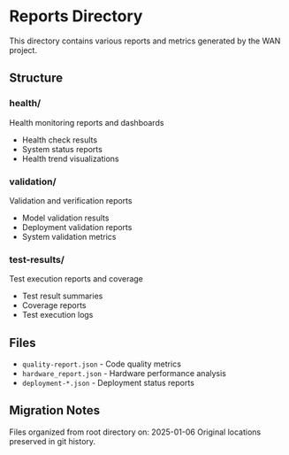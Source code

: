 # Reports Directory

This directory contains various reports and metrics generated by the WAN project.

## Structure

### health/

Health monitoring reports and dashboards

- Health check results
- System status reports
- Health trend visualizations

### validation/

Validation and verification reports

- Model validation results
- Deployment validation reports
- System validation metrics

### test-results/

Test execution reports and coverage

- Test result summaries
- Coverage reports
- Test execution logs

## Files

- `quality-report.json` - Code quality metrics
- `hardware_report.json` - Hardware performance analysis
- `deployment-*.json` - Deployment status reports

## Migration Notes

Files organized from root directory on: 2025-01-06
Original locations preserved in git history.
